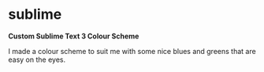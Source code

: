# sublime

<b> Custom Sublime Text 3 Colour Scheme </b>
  
  I made a colour scheme to suit me with some nice blues and greens that are easy on the eyes.
